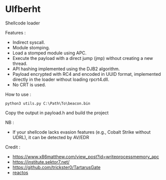# Ulfberht

Shellcode loader

Features :

- Indirect syscall.
- Module stomping.
- Load a stomped module using APC.
- Execute the payload with a direct jump (jmp) without creating a new thread.
- API hashing implemented using the DJB2 algorithm.
- Payload encrypted with RC4 and encoded in UUID format, implemented directly in the loader without loading rpcrt4.dll.
- No CRT is used.

How to use :

```
python3 utils.py C:\Path\To\beacon.bin 
```

Copy the output in payload.h and build the project

NB :

- If your shellcode lacks evasion features (e.g., Cobalt Strike without UDRL), it can be detected by AV/EDR
  
Credit :

- https://www.x86matthew.com/view_post?id=writeprocessmemory_apc
- https://institute.sektor7.net/
- https://github.com/trickster0/TartarusGate
- [reactos](https://reactos.org/)
